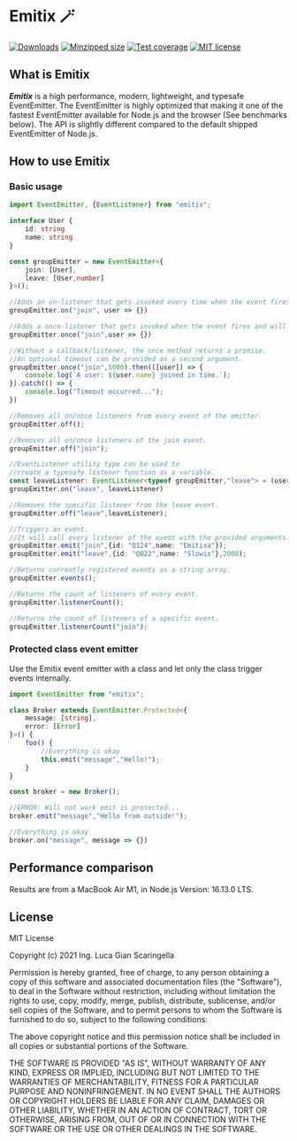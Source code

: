 # Emitix 🪄

[![Downloads](https://img.shields.io/npm/dm/emitix)](https://www.npmjs.com/package/emitix)
[![Minzipped size](https://img.shields.io/bundlephobia/minzip/emitix)](https://www.npmjs.com/package/emitix)
[![Test coverage](https://img.shields.io/badge/test%20coverage-97.03%20%25-brightgreen)](https://www.npmjs.com/package/emitix)
[![MIT license](https://img.shields.io/badge/License-MIT-blue.svg)](https://lbesson.mit-license.org/)

## What is Emitix
***Emitix*** is a high performance, modern, lightweight, and typesafe EventEmitter. 
The EventEmitter is highly optimized that making it one of the fastest EventEmitter available for Node.js and the browser (See benchmarks below).
The API is slightly different compared to the default shipped EventEmitter of Node.js.

## How to use Emitix

### Basic usage

```typescript
import EventEmitter, {EventListener} from "emitix";

interface User {
    id: string
    name: string
}

const groupEmitter = new EventEmitter<{
    join: [User],
    leave: [User,number]
}>();

//Adds an on-listener that gets invoked every time when the event fires.
groupEmitter.on("join", user => {})

//Adds a once-listener that gets invoked when the event fires and will be removed.
groupEmitter.once("join",user => {})

//Without a callback/listener, the once method returns a promise.
//An optional timeout can be provided as a second argument.
groupEmitter.once("join",5000).then(([user]) => {
    console.log(`A user: ${user.name} joined in time.`);
}).catch(() => {
    console.log("Timeout occurred...");
})

//Removes all on/once listeners from every event of the emitter.
groupEmitter.off();

//Removes all on/once listeners of the join event.
groupEmitter.off("join");

//EventListener utility type can be used to
//create a typesafe listener function as a variable.
const leaveListener: EventListener<typeof groupEmitter,"leave"> = (user,stayedSeconds) => {};
groupEmitter.on("leave", leaveListener)

//Removes the specific listener from the leave event.
groupEmitter.off("leave",leaveListener);

//Triggers an event.
//It will call every listener of the event with the provided arguments.
groupEmitter.emit("join",{id: "Q124",name: "Emitixa"});
groupEmitter.emit("leave",{id: "Q022",name: "Slowix"},2000);

//Returns currently registered events as a string array.
groupEmitter.events();

//Returns the count of listeners of every event.
groupEmitter.listenerCount();

//Returns the count of listeners of a specific event.
groupEmitter.listenerCount("join");
```

### Protected class event emitter
Use the Emitix event emitter with a class and let only the class trigger events internally.

```typescript
import EventEmitter from "emitix";

class Broker extends EventEmitter.Protected<{
    message: [string],
    error: [Error]
}>() {
    foo() {
        //Everything is okay
        this.emit("message","Hello!");
    }
}

const broker = new Broker();

//ERROR: Will not work emit is protected...
broker.emit("message","Hello from outside!");

//Everything is okay
broker.on("message", message => {})
```

## Performance comparison

Results are from a MacBook Air M1, in Node.js Version: 16.13.0 LTS.



## License

MIT License

Copyright (c) 2021 Ing. Luca Gian Scaringella

Permission is hereby granted, free of charge, to any person obtaining a copy
of this software and associated documentation files (the "Software"), to deal
in the Software without restriction, including without limitation the rights
to use, copy, modify, merge, publish, distribute, sublicense, and/or sell
copies of the Software, and to permit persons to whom the Software is
furnished to do so, subject to the following conditions:

The above copyright notice and this permission notice shall be included in all
copies or substantial portions of the Software.

THE SOFTWARE IS PROVIDED "AS IS", WITHOUT WARRANTY OF ANY KIND, EXPRESS OR
IMPLIED, INCLUDING BUT NOT LIMITED TO THE WARRANTIES OF MERCHANTABILITY,
FITNESS FOR A PARTICULAR PURPOSE AND NONINFRINGEMENT. IN NO EVENT SHALL THE
AUTHORS OR COPYRIGHT HOLDERS BE LIABLE FOR ANY CLAIM, DAMAGES OR OTHER
LIABILITY, WHETHER IN AN ACTION OF CONTRACT, TORT OR OTHERWISE, ARISING FROM,
OUT OF OR IN CONNECTION WITH THE SOFTWARE OR THE USE OR OTHER DEALINGS IN THE
SOFTWARE.